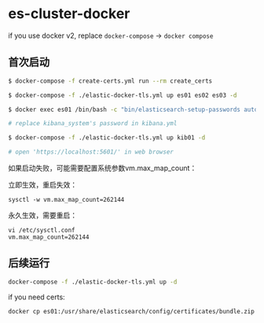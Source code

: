 # es-cluster-docker

if you use docker v2, replace `docker-compose` -> `docker compose`

## 首次启动

```bash
$ docker-compose -f create-certs.yml run --rm create_certs

$ docker-compose -f ./elastic-docker-tls.yml up es01 es02 es03 -d

$ docker exec es01 /bin/bash -c "bin/elasticsearch-setup-passwords auto --batch --url https://es01:9200"

# replace kibana_system's password in kibana.yml

$ docker-compose -f ./elastic-docker-tls.yml up kib01 -d

# open 'https://localhost:5601/' in web browser
```

如果启动失败，可能需要配置系统参数vm.max_map_count：

立即生效，重启失效：
```
sysctl -w vm.max_map_count=262144
```

永久生效，需要重启：

```
vi /etc/sysctl.conf
vm.max_map_count=262144
```


## 后续运行

```bash
docker-compose -f ./elastic-docker-tls.yml up -d
```

if you need certs:

```bash
docker cp es01:/usr/share/elasticsearch/config/certificates/bundle.zip .
```
